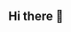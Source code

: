 ## Hi there 👋

<!--
**Nil-Jimenez/Nil-Jimenez** is a ✨ _special_ ✨ repository because its `README.md` (this file) appears on your GitHub profile.
![Uploading image.png…]()


Here are some ideas to get you started:

- 🔭 I’m currently working on ...
- 🌱 I’m currently learning ...
- 👯 I’m looking to collaborate on ...
- 🤔 I’m looking for help with ...
- 💬 Ask me about ...
- 📫 How to reach me: ...
- 😄 Pronouns: ...
- ⚡ Fun fact: ...
-->
